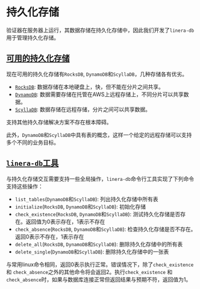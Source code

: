 # 持久化存储

验证器在服务器上运行，其数据存储在持久化存储中，因此我们开发了`linera-db`用于管理持久化存储。

## [可用的持久化存储](https://linera-dev.respeer.ai/#/zh_CN/advanced_topics/persistent_storage?id=available-persistent-storage)

现在可用的持久化存储有`RocksDB`, `DynamoDB`和`ScyllaDB`，几种存储各有优劣。

- [`RocksDB`](https://rocksdb.org/): 数据存储在本地硬盘上，快，但不能在分片之间共享。
- [`DynamoDB`](https://aws.amazon.com/dynamodb/): 数据需要存储在托管在AWS上远程存储上，不同分片可以共享数据。
- [`ScyllaDB`](https://www.scylladb.com/): 数据存储在远程存储，分片之间可以共享数据。

支持其他持久存储解决方案不存在根本障碍。

此外，`DynamoDB`和`ScyllaDB`中具有表的概念，这样一个给定的远程存储可以支持多个不同的业务目标。

## [`linera-db`工具](https://linera-dev.respeer.ai/#/zh_CN/advanced_topics/persistent_storage?id=the-linera-db-tool)

与持久化存储交互需要支持一些全局操作，`linera-db`命令行工具实现了下列命令支持这些操作：

- `list_tables`(`DynamoDB`和`ScyllaDB`): 列出持久化存储中所有表
- `initialize`(`RocksDB`, `DynamoDB`和`ScyllaDB`): 初始化存储
- `check_existence`(`RocksDB`, `DynamoDB`和`ScyllaDB`): 测试持久化存储是否存在。返回值为0表示存在，1表示不存在
- `check_absence`(`RocksDB`, `DynamoDB`和`ScyllaDB`): 检查持久化存储是否不存在。返回0表示不存在，1表示存在
- `delete_all`(`RocksDB`, `DynamoDB`和`ScyllaDB`): 删除持久化存储中的所有表
- `delete_single`(`DynamoDB`和`ScyllaDB`): 删除持久化存储中的一张表

与常用linux命令相同，返回0表示执行正常。错误情况下，除了`check_existence` 和 `check_absence`之外的其他命令将会返回2。执行`check_existence` 和 `check_absence`时，如果与数据库连接正常但返回结果与预期不符，返回值为1。
